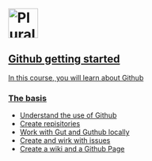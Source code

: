 # <a href='http://pluralsigth.com'><img src='https://gillcleerenpluralsight.blob.core.windows.net/files/pluralsight.png' height='60' alt='Pluralsight Logo' />

## Github getting started
In this course, you will learn about Github

### The basis
- Understand the use of Github
- Create repisitories
- Work with Gut and Guthub locally
- Create and wirk with issues
- Create a wiki and a Github Page
